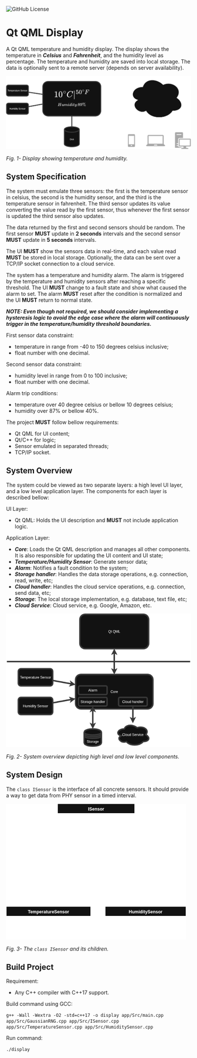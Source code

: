 ![GitHub License](https://img.shields.io/github/license/lucastaba/qml_display)

# Qt QML Display
A Qt QML temperature and humidity display. The display shows the temperature in ***Celsius*** and ***Fahrenheit***, and the humidity level as percentage. The temperature and humidity are saved into local storage. The data is optionally sent to a remote server (depends on server availability).


![Display](./doc/img/display_sketch.png)

*Fig. 1- Display showing temperature and humidity.*

## System Specification
The system must emulate three sensors: the first is the temperature sensor in celsius, the second is the humidity sensor, and the third is the temperature sensor in fahrenheit. The third sensor updates its value converting the value read by the first sensor, thus whenever the first sensor is updated the third sensor also updates.

The data returned by the first and second sensors should be random. The first sensor **MUST** update in **2 seconds** intervals and the second sensor **MUST** update in **5 seconds** intervals.

The UI **MUST** show the sensors data in real-time, and each value read **MUST** be stored in local storage. Optionally, the data can be sent over a TCP/IP socket connection to a cloud service.

The system has a temperature and humidity alarm. The alarm is triggered by the temperature and humidity sensors after reaching a specific threshold. The UI **MUST** change to a fault state and show what caused the alarm to set. The alarm **MUST** reset after the condition is normalized and the UI **MUST** return to normal state.

***NOTE: Even though not required, we should consider implementing a hysteresis logic to avoid the edge case where the alarm will continuously trigger in the temperature/humidity threshold boundaries.***

First sensor data constraint:
- temperature in range from -40 to 150 degrees celsius inclusive;
- float number with one decimal.

Second sensor data constraint:
- humidity level in range from 0 to 100 inclusive;
- float number with one decimal.

Alarm trip conditions:
- temperature over 40 degree celsius or bellow 10 degrees celsius;
- humidity over 87% or bellow 40%.

The project **MUST** follow bellow requirements:
- Qt QML for UI content;
- Qt/C++ for logic;
- Sensor emulated in separated threads;
- TCP/IP socket.

## System Overview
The system could be viewed as two separate layers: a high level UI layer, and a low level application layer. The components for each layer is described bellow:

UI Layer:
- Qt QML: Holds the UI description and **MUST** not include application logic.

Application Layer:
- ***Core***: Loads the Qt QML description and manages all other components. It is also responsible for updating the UI content and UI state;
- ***Temperature/Humidity Sensor***: Generate sensor data;
- ***Alarm***: Notifies a fault condition to the system;
- ***Storage handler***: Handles the data storage operations, e.g. connection, read, write, etc;
- ***Cloud handler***: Handles the cloud service operations, e.g. connection, send data, etc;
- ***Storage***: The local storage implementation, e.g. database, text file, etc;
- ***Cloud Service***: Cloud service, e.g. Google, Amazon, etc.

![System Overview](./doc/img/system_sketch.png)

*Fig. 2- System overview depicting high level and low level components.*

## System Design
The `class ISensor` is the interface of all concrete sensors. It should provide a way to get data from PHY sensor in a timed interval.

![Sensor interface and concrete classes](./doc/img/sensor_class.png)

*Fig. 3- The `class ISensor` and its children.*

## Build Project
Requirement:
- Any C++ compiler with C++17 support.

Build command using GCC:
```
g++ -Wall -Wextra -O2 -std=c++17 -o display app/Src/main.cpp app/Src/GaussianRNG.cpp app/Src/ISensor.cpp app/Src/TemperatureSensor.cpp app/Src/HumiditySensor.cpp
```

Run command:
```
./display
```